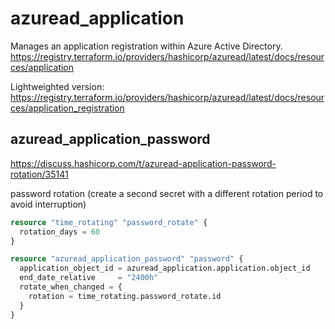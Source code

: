 # azuread_application

Manages an application registration within Azure Active Directory.
https://registry.terraform.io/providers/hashicorp/azuread/latest/docs/resources/application

Lightweighted version:
https://registry.terraform.io/providers/hashicorp/azuread/latest/docs/resources/application_registration

## azuread_application_password
https://discuss.hashicorp.com/t/azuread-application-password-rotation/35141

password rotation (create a second secret with a different rotation period to avoid interruption)
```tf
resource "time_rotating" "password_rotate" {
  rotation_days = 60
}

resource "azuread_application_password" "password" {
  application_object_id = azuread_application.application.object_id
  end_date_relative     = "2400h"
  rotate_when_changed = {
    rotation = time_rotating.password_rotate.id
  }
}
```
